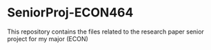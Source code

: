 # SeniorProj-ECON464
This repository contains the files related to the research paper senior project for my major (ECON)
